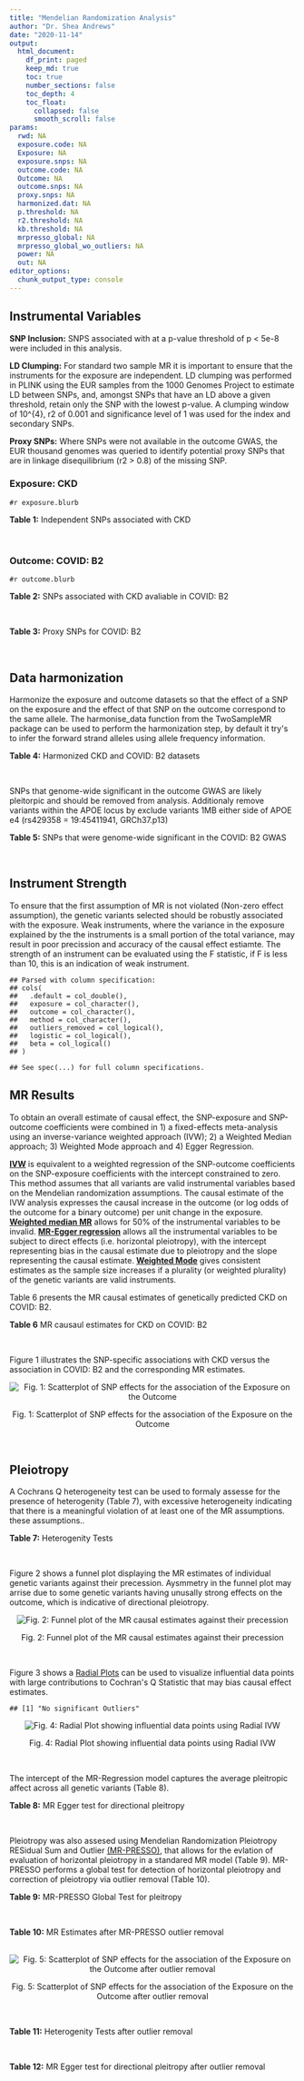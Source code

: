 ```yaml
---
title: "Mendelian Randomization Analysis"
author: "Dr. Shea Andrews"
date: "2020-11-14"
output:
  html_document:
    df_print: paged
    keep_md: true
    toc: true
    number_sections: false
    toc_depth: 4
    toc_float:
      collapsed: false
      smooth_scroll: false
params:
  rwd: NA
  exposure.code: NA
  Exposure: NA
  exposure.snps: NA
  outcome.code: NA
  Outcome: NA
  outcome.snps: NA
  proxy.snps: NA
  harmonized.dat: NA
  p.threshold: NA
  r2.threshold: NA
  kb.threshold: NA
  mrpresso_global: NA
  mrpresso_global_wo_outliers: NA
  power: NA
  out: NA
editor_options:
  chunk_output_type: console
---
```







## Instrumental Variables
**SNP Inclusion:** SNPS associated with at a p-value threshold of p < 5e-8 were included in this analysis.
<br>

**LD Clumping:** For standard two sample MR it is important to ensure that the instruments for the exposure are independent. LD clumping was performed in PLINK using the EUR samples from the 1000 Genomes Project to estimate LD between SNPs, and, amongst SNPs that have an LD above a given threshold, retain only the SNP with the lowest p-value. A clumping window of 10^{4}, r2 of 0.001 and significance level of 1 was used for the index and secondary SNPs.
<br>

**Proxy SNPs:** Where SNPs were not available in the outcome GWAS, the EUR thousand genomes was queried to identify potential proxy SNPs that are in linkage disequilibrium (r2 > 0.8) of the missing SNP.
<br>

### Exposure: CKD
`#r exposure.blurb`
<br>

**Table 1:** Independent SNPs associated with CKD
<div data-pagedtable="false">
  <script data-pagedtable-source type="application/json">
{"columns":[{"label":["SNP"],"name":[1],"type":["chr"],"align":["left"]},{"label":["CHROM"],"name":[2],"type":["dbl"],"align":["right"]},{"label":["POS"],"name":[3],"type":["dbl"],"align":["right"]},{"label":["REF"],"name":[4],"type":["chr"],"align":["left"]},{"label":["ALT"],"name":[5],"type":["chr"],"align":["left"]},{"label":["AF"],"name":[6],"type":["dbl"],"align":["right"]},{"label":["BETA"],"name":[7],"type":["dbl"],"align":["right"]},{"label":["SE"],"name":[8],"type":["dbl"],"align":["right"]},{"label":["Z"],"name":[9],"type":["dbl"],"align":["right"]},{"label":["P"],"name":[10],"type":["dbl"],"align":["right"]},{"label":["N"],"name":[11],"type":["dbl"],"align":["right"]},{"label":["TRAIT"],"name":[12],"type":["chr"],"align":["left"]}],"data":[{"1":"rs2484639","2":"1","3":"243462367","4":"G","5":"A","6":"0.51","7":"-0.0774","8":"0.0092","9":"-8.413043","10":"2.950e-17","11":"438949","12":"CKD"},{"1":"rs13391258","2":"2","3":"73848933","4":"C","5":"T","6":"0.24","7":"-0.0600","8":"0.0108","9":"-5.555556","10":"2.738e-08","11":"444737","12":"CKD"},{"1":"rs2580350","2":"2","3":"121996007","4":"G","5":"A","6":"0.55","7":"0.0550","8":"0.0098","9":"5.612245","10":"1.691e-08","11":"402682","12":"CKD"},{"1":"rs187355703","2":"2","3":"176993583","4":"C","5":"G","6":"0.02","7":"0.1987","8":"0.0312","9":"6.368590","10":"1.801e-10","11":"401575","12":"CKD"},{"1":"rs62300825","2":"4","3":"77205319","4":"G","5":"A","6":"0.20","7":"-0.0949","8":"0.0116","9":"-8.181034","10":"2.629e-16","11":"444622","12":"CKD"},{"1":"rs1458038","2":"4","3":"81164723","4":"C","5":"T","6":"0.31","7":"-0.0590","8":"0.0100","9":"-5.900000","10":"4.206e-09","11":"440290","12":"CKD"},{"1":"rs700221","2":"5","3":"39357175","4":"A","5":"G","6":"0.41","7":"0.0719","8":"0.0098","9":"7.336730","10":"2.192e-13","11":"402682","12":"CKD"},{"1":"rs35716097","2":"5","3":"176806636","4":"C","5":"T","6":"0.32","7":"0.0785","8":"0.0105","9":"7.476190","10":"8.202e-14","11":"402682","12":"CKD"},{"1":"rs881858","2":"6","3":"43806609","4":"G","5":"A","6":"0.70","7":"0.0616","8":"0.0101","9":"6.099010","10":"1.189e-09","11":"439981","12":"CKD"},{"1":"rs9474801","2":"6","3":"54186999","4":"A","5":"G","6":"0.66","7":"-0.0522","8":"0.0096","9":"-5.437500","10":"4.606e-08","11":"444725","12":"CKD"},{"1":"rs12205178","2":"6","3":"160648923","4":"G","5":"A","6":"0.12","7":"0.0931","8":"0.0140","9":"6.650000","10":"3.087e-11","11":"444904","12":"CKD"},{"1":"rs11761603","2":"7","3":"1286912","4":"T","5":"C","6":"0.70","7":"0.0674","8":"0.0119","9":"5.663870","10":"1.352e-08","11":"341496","12":"CKD"},{"1":"rs10224002","2":"7","3":"151415041","4":"A","5":"G","6":"0.28","7":"0.1083","8":"0.0102","9":"10.617600","10":"2.651e-26","11":"440290","12":"CKD"},{"1":"rs4871907","2":"8","3":"23786784","4":"C","5":"A","6":"0.55","7":"-0.0628","8":"0.0097","9":"-6.474227","10":"9.909e-11","11":"402682","12":"CKD"},{"1":"rs1889937","2":"9","3":"71403106","4":"G","5":"A","6":"0.63","7":"-0.0624","8":"0.0100","9":"-6.240000","10":"5.146e-10","11":"388729","12":"CKD"},{"1":"rs7908590","2":"10","3":"952523","4":"C","5":"G","6":"0.07","7":"0.1343","8":"0.0188","9":"7.143620","10":"8.993e-13","11":"402682","12":"CKD"},{"1":"rs3925584","2":"11","3":"30760335","4":"T","5":"C","6":"0.44","7":"-0.0800","8":"0.0092","9":"-8.695650","10":"4.675e-18","11":"440210","12":"CKD"},{"1":"rs77713116","2":"11","3":"65531109","4":"C","5":"G","6":"0.35","7":"0.0752","8":"0.0116","9":"6.482760","10":"1.031e-10","11":"306905","12":"CKD"},{"1":"rs7178881","2":"15","3":"39224897","4":"C","5":"A","6":"0.41","7":"-0.0544","8":"0.0092","9":"-5.913043","10":"4.140e-09","11":"444846","12":"CKD"},{"1":"rs1049518","2":"15","3":"45653367","4":"G","5":"A","6":"0.38","7":"0.0788","8":"0.0094","9":"8.382979","10":"5.422e-17","11":"440290","12":"CKD"},{"1":"rs17730281","2":"15","3":"53907948","4":"G","5":"A","6":"0.23","7":"-0.0869","8":"0.0110","9":"-7.900000","10":"2.677e-15","11":"440290","12":"CKD"},{"1":"rs77924615","2":"16","3":"20392332","4":"G","5":"A","6":"0.20","7":"-0.2237","8":"0.0128","9":"-17.476562","10":"6.383e-69","11":"402682","12":"CKD"},{"1":"rs8096658","2":"18","3":"77156537","4":"C","5":"G","6":"0.49","7":"0.0640","8":"0.0110","9":"5.818180","10":"5.168e-09","11":"353141","12":"CKD"}],"options":{"columns":{"min":{},"max":[10]},"rows":{"min":[10],"max":[10]},"pages":{}}}
  </script>
</div>
<br>

### Outcome: COVID: B2
`#r outcome.blurb`
<br>

**Table 2:** SNPs associated with CKD avaliable in COVID: B2
<div data-pagedtable="false">
  <script data-pagedtable-source type="application/json">
{"columns":[{"label":["SNP"],"name":[1],"type":["chr"],"align":["left"]},{"label":["CHROM"],"name":[2],"type":["dbl"],"align":["right"]},{"label":["POS"],"name":[3],"type":["dbl"],"align":["right"]},{"label":["REF"],"name":[4],"type":["chr"],"align":["left"]},{"label":["ALT"],"name":[5],"type":["chr"],"align":["left"]},{"label":["AF"],"name":[6],"type":["dbl"],"align":["right"]},{"label":["BETA"],"name":[7],"type":["dbl"],"align":["right"]},{"label":["SE"],"name":[8],"type":["dbl"],"align":["right"]},{"label":["Z"],"name":[9],"type":["dbl"],"align":["right"]},{"label":["P"],"name":[10],"type":["dbl"],"align":["right"]},{"label":["N"],"name":[11],"type":["dbl"],"align":["right"]},{"label":["TRAIT"],"name":[12],"type":["chr"],"align":["left"]}],"data":[{"1":"rs2484639","2":"1","3":"243462367","4":"G","5":"A","6":"0.52480","7":"-7.9428e-03","8":"0.027694","9":"-0.286805806","10":"0.77430","11":"898438","12":"COVID:_hospitalized_vs._population__eur"},{"1":"rs13391258","2":"2","3":"73848933","4":"C","5":"T","6":"0.23450","7":"-2.8084e-02","8":"0.027442","9":"-1.023394796","10":"0.30610","11":"908494","12":"COVID:_hospitalized_vs._population__eur"},{"1":"rs2580350","2":"2","3":"121996007","4":"G","5":"A","6":"0.55400","7":"-7.1951e-03","8":"0.027689","9":"-0.259854094","10":"0.79500","11":"898438","12":"COVID:_hospitalized_vs._population__eur"},{"1":"rs187355703","2":"2","3":"176993583","4":"C","5":"G","6":"0.02623","7":"2.2026e-02","8":"0.078675","9":"0.279961868","10":"0.77950","11":"907881","12":"COVID:_hospitalized_vs._population__eur"},{"1":"rs62300825","2":"4","3":"77205319","4":"G","5":"A","6":"0.20840","7":"-2.3310e-02","8":"0.043450","9":"-0.536478711","10":"0.59160","11":"885596","12":"COVID:_hospitalized_vs._population__eur"},{"1":"rs1458038","2":"4","3":"81164723","4":"C","5":"T","6":"0.31570","7":"7.3055e-05","8":"0.025419","9":"0.002874031","10":"0.99770","11":"908494","12":"COVID:_hospitalized_vs._population__eur"},{"1":"rs700221","2":"5","3":"39357175","4":"A","5":"G","6":"0.39850","7":"-4.9261e-03","8":"0.023621","9":"-0.208547479","10":"0.83480","11":"907881","12":"COVID:_hospitalized_vs._population__eur"},{"1":"rs35716097","2":"5","3":"176806636","4":"C","5":"T","6":"0.32990","7":"1.1484e-02","8":"0.024764","9":"0.463737684","10":"0.64280","11":"908494","12":"COVID:_hospitalized_vs._population__eur"},{"1":"rs881858","2":"6","3":"43806609","4":"G","5":"A","6":"0.69090","7":"-2.8687e-02","8":"0.030162","9":"-0.951097407","10":"0.34160","11":"898438","12":"COVID:_hospitalized_vs._population__eur"},{"1":"rs9474801","2":"6","3":"54186999","4":"A","5":"G","6":"0.67020","7":"2.7068e-03","8":"0.024600","9":"0.110032520","10":"0.91240","11":"908494","12":"COVID:_hospitalized_vs._population__eur"},{"1":"rs12205178","2":"6","3":"160648923","4":"G","5":"A","6":"0.12240","7":"-4.1692e-02","8":"0.036025","9":"-1.157307425","10":"0.24710","11":"908494","12":"COVID:_hospitalized_vs._population__eur"},{"1":"rs11761603","2":"7","3":"1286912","4":"T","5":"C","6":"0.68790","7":"6.8044e-02","8":"0.030428","9":"2.236229788","10":"0.02534","11":"898438","12":"COVID:_hospitalized_vs._population__eur"},{"1":"rs10224002","2":"7","3":"151415041","4":"A","5":"G","6":"0.27030","7":"-2.1026e-02","8":"0.025188","9":"-0.834762585","10":"0.40390","11":"908494","12":"COVID:_hospitalized_vs._population__eur"},{"1":"rs4871907","2":"8","3":"23786784","4":"C","5":"A","6":"0.53400","7":"-5.9028e-02","8":"0.030023","9":"-1.966092662","10":"0.04929","11":"895822","12":"COVID:_hospitalized_vs._population__eur"},{"1":"rs1889937","2":"9","3":"71403106","4":"G","5":"A","6":"0.64520","7":"4.0054e-02","8":"0.031430","9":"1.274387528","10":"0.20250","11":"895822","12":"COVID:_hospitalized_vs._population__eur"},{"1":"rs7908590","2":"10","3":"952523","4":"C","5":"G","6":"0.06674","7":"-1.2522e-02","8":"0.044944","9":"-0.278613386","10":"0.78050","11":"634083","12":"COVID:_hospitalized_vs._population__eur"},{"1":"rs3925584","2":"11","3":"30760335","4":"T","5":"C","6":"0.44630","7":"-2.4851e-02","8":"0.023207","9":"-1.070840695","10":"0.28420","11":"908494","12":"COVID:_hospitalized_vs._population__eur"},{"1":"rs77713116","2":"11","3":"65531109","4":"C","5":"G","6":"0.38240","7":"-1.7316e-02","8":"0.030377","9":"-0.570036541","10":"0.56860","11":"621409","12":"COVID:_hospitalized_vs._population__eur"},{"1":"rs7178881","2":"15","3":"39224897","4":"C","5":"A","6":"0.40030","7":"-4.7616e-02","8":"0.023623","9":"-2.015662702","10":"0.04383","11":"908494","12":"COVID:_hospitalized_vs._population__eur"},{"1":"rs1049518","2":"15","3":"45653367","4":"G","5":"A","6":"0.38030","7":"5.5692e-02","8":"0.028368","9":"1.963197970","10":"0.04962","11":"897825","12":"COVID:_hospitalized_vs._population__eur"},{"1":"rs17730281","2":"15","3":"53907948","4":"G","5":"A","6":"0.23870","7":"3.6830e-02","8":"0.028075","9":"1.311843277","10":"0.18960","11":"908494","12":"COVID:_hospitalized_vs._population__eur"},{"1":"rs77924615","2":"16","3":"20392332","4":"G","5":"A","6":"0.20590","7":"-6.1618e-03","8":"0.036003","9":"-0.171146849","10":"0.86410","11":"898438","12":"COVID:_hospitalized_vs._population__eur"},{"1":"rs8096658","2":"18","3":"77156537","4":"C","5":"G","6":"0.47610","7":"9.0762e-03","8":"0.029505","9":"0.307615658","10":"0.75840","11":"897825","12":"COVID:_hospitalized_vs._population__eur"}],"options":{"columns":{"min":{},"max":[10]},"rows":{"min":[10],"max":[10]},"pages":{}}}
  </script>
</div>
<br>

**Table 3:** Proxy SNPs for COVID: B2
<div data-pagedtable="false">
  <script data-pagedtable-source type="application/json">
{"columns":[{"label":["proxy.outcome"],"name":[1],"type":["lgl"],"align":["right"]},{"label":["target_snp"],"name":[2],"type":["lgl"],"align":["right"]},{"label":["proxy_snp"],"name":[3],"type":["lgl"],"align":["right"]},{"label":["ld.r2"],"name":[4],"type":["lgl"],"align":["right"]},{"label":["Dprime"],"name":[5],"type":["lgl"],"align":["right"]},{"label":["ref.proxy"],"name":[6],"type":["lgl"],"align":["right"]},{"label":["alt.proxy"],"name":[7],"type":["lgl"],"align":["right"]},{"label":["CHROM"],"name":[8],"type":["lgl"],"align":["right"]},{"label":["POS"],"name":[9],"type":["lgl"],"align":["right"]},{"label":["ALT.proxy"],"name":[10],"type":["lgl"],"align":["right"]},{"label":["REF.proxy"],"name":[11],"type":["lgl"],"align":["right"]},{"label":["AF"],"name":[12],"type":["lgl"],"align":["right"]},{"label":["BETA"],"name":[13],"type":["lgl"],"align":["right"]},{"label":["SE"],"name":[14],"type":["lgl"],"align":["right"]},{"label":["P"],"name":[15],"type":["lgl"],"align":["right"]},{"label":["N"],"name":[16],"type":["lgl"],"align":["right"]},{"label":["ref"],"name":[17],"type":["lgl"],"align":["right"]},{"label":["alt"],"name":[18],"type":["lgl"],"align":["right"]},{"label":["ALT"],"name":[19],"type":["lgl"],"align":["right"]},{"label":["REF"],"name":[20],"type":["lgl"],"align":["right"]},{"label":["PHASE"],"name":[21],"type":["lgl"],"align":["right"]}],"data":[{"1":"NA","2":"NA","3":"NA","4":"NA","5":"NA","6":"NA","7":"NA","8":"NA","9":"NA","10":"NA","11":"NA","12":"NA","13":"NA","14":"NA","15":"NA","16":"NA","17":"NA","18":"NA","19":"NA","20":"NA","21":"NA"}],"options":{"columns":{"min":{},"max":[10]},"rows":{"min":[10],"max":[10]},"pages":{}}}
  </script>
</div>
<br>

## Data harmonization
Harmonize the exposure and outcome datasets so that the effect of a SNP on the exposure and the effect of that SNP on the outcome correspond to the same allele. The harmonise_data function from the TwoSampleMR package can be used to perform the harmonization step, by default it try's to infer the forward strand alleles using allele frequency information.
<br>

**Table 4:** Harmonized CKD and COVID: B2 datasets
<div data-pagedtable="false">
  <script data-pagedtable-source type="application/json">
{"columns":[{"label":["SNP"],"name":[1],"type":["chr"],"align":["left"]},{"label":["effect_allele.exposure"],"name":[2],"type":["chr"],"align":["left"]},{"label":["other_allele.exposure"],"name":[3],"type":["chr"],"align":["left"]},{"label":["effect_allele.outcome"],"name":[4],"type":["chr"],"align":["left"]},{"label":["other_allele.outcome"],"name":[5],"type":["chr"],"align":["left"]},{"label":["beta.exposure"],"name":[6],"type":["dbl"],"align":["right"]},{"label":["beta.outcome"],"name":[7],"type":["dbl"],"align":["right"]},{"label":["eaf.exposure"],"name":[8],"type":["dbl"],"align":["right"]},{"label":["eaf.outcome"],"name":[9],"type":["dbl"],"align":["right"]},{"label":["remove"],"name":[10],"type":["lgl"],"align":["right"]},{"label":["palindromic"],"name":[11],"type":["lgl"],"align":["right"]},{"label":["ambiguous"],"name":[12],"type":["lgl"],"align":["right"]},{"label":["id.outcome"],"name":[13],"type":["chr"],"align":["left"]},{"label":["chr.outcome"],"name":[14],"type":["dbl"],"align":["right"]},{"label":["pos.outcome"],"name":[15],"type":["dbl"],"align":["right"]},{"label":["se.outcome"],"name":[16],"type":["dbl"],"align":["right"]},{"label":["z.outcome"],"name":[17],"type":["dbl"],"align":["right"]},{"label":["pval.outcome"],"name":[18],"type":["dbl"],"align":["right"]},{"label":["samplesize.outcome"],"name":[19],"type":["dbl"],"align":["right"]},{"label":["outcome"],"name":[20],"type":["chr"],"align":["left"]},{"label":["mr_keep.outcome"],"name":[21],"type":["lgl"],"align":["right"]},{"label":["pval_origin.outcome"],"name":[22],"type":["chr"],"align":["left"]},{"label":["chr.exposure"],"name":[23],"type":["dbl"],"align":["right"]},{"label":["pos.exposure"],"name":[24],"type":["dbl"],"align":["right"]},{"label":["se.exposure"],"name":[25],"type":["dbl"],"align":["right"]},{"label":["z.exposure"],"name":[26],"type":["dbl"],"align":["right"]},{"label":["pval.exposure"],"name":[27],"type":["dbl"],"align":["right"]},{"label":["samplesize.exposure"],"name":[28],"type":["dbl"],"align":["right"]},{"label":["exposure"],"name":[29],"type":["chr"],"align":["left"]},{"label":["mr_keep.exposure"],"name":[30],"type":["lgl"],"align":["right"]},{"label":["pval_origin.exposure"],"name":[31],"type":["chr"],"align":["left"]},{"label":["id.exposure"],"name":[32],"type":["chr"],"align":["left"]},{"label":["action"],"name":[33],"type":["dbl"],"align":["right"]},{"label":["mr_keep"],"name":[34],"type":["lgl"],"align":["right"]},{"label":["pt"],"name":[35],"type":["dbl"],"align":["right"]},{"label":["pleitropy_keep"],"name":[36],"type":["lgl"],"align":["right"]},{"label":["mrpresso_RSSobs"],"name":[37],"type":["lgl"],"align":["right"]},{"label":["mrpresso_pval"],"name":[38],"type":["lgl"],"align":["right"]},{"label":["mrpresso_keep"],"name":[39],"type":["lgl"],"align":["right"]}],"data":[{"1":"rs10224002","2":"G","3":"A","4":"G","5":"A","6":"0.1083","7":"-2.1026e-02","8":"0.28","9":"0.27030","10":"FALSE","11":"FALSE","12":"FALSE","13":"HkhoB2","14":"7","15":"151415041","16":"0.025188","17":"-0.834762585","18":"0.40390","19":"908494","20":"covidhgi2020anaB2v4eur","21":"TRUE","22":"reported","23":"7","24":"151415041","25":"0.0102","26":"10.617600","27":"2.651e-26","28":"440290","29":"Wuttke2019ckd","30":"TRUE","31":"reported","32":"Nahj66","33":"2","34":"TRUE","35":"5e-08","36":"TRUE","37":"NA","38":"NA","39":"TRUE"},{"1":"rs1049518","2":"A","3":"G","4":"A","5":"G","6":"0.0788","7":"5.5692e-02","8":"0.38","9":"0.38030","10":"FALSE","11":"FALSE","12":"FALSE","13":"HkhoB2","14":"15","15":"45653367","16":"0.028368","17":"1.963197970","18":"0.04962","19":"897825","20":"covidhgi2020anaB2v4eur","21":"TRUE","22":"reported","23":"15","24":"45653367","25":"0.0094","26":"8.382979","27":"5.422e-17","28":"440290","29":"Wuttke2019ckd","30":"TRUE","31":"reported","32":"Nahj66","33":"2","34":"TRUE","35":"5e-08","36":"TRUE","37":"NA","38":"NA","39":"TRUE"},{"1":"rs11761603","2":"C","3":"T","4":"C","5":"T","6":"0.0674","7":"6.8044e-02","8":"0.70","9":"0.68790","10":"FALSE","11":"FALSE","12":"FALSE","13":"HkhoB2","14":"7","15":"1286912","16":"0.030428","17":"2.236229788","18":"0.02534","19":"898438","20":"covidhgi2020anaB2v4eur","21":"TRUE","22":"reported","23":"7","24":"1286912","25":"0.0119","26":"5.663870","27":"1.352e-08","28":"341496","29":"Wuttke2019ckd","30":"TRUE","31":"reported","32":"Nahj66","33":"2","34":"TRUE","35":"5e-08","36":"TRUE","37":"NA","38":"NA","39":"TRUE"},{"1":"rs12205178","2":"A","3":"G","4":"A","5":"G","6":"0.0931","7":"-4.1692e-02","8":"0.12","9":"0.12240","10":"FALSE","11":"FALSE","12":"FALSE","13":"HkhoB2","14":"6","15":"160648923","16":"0.036025","17":"-1.157307425","18":"0.24710","19":"908494","20":"covidhgi2020anaB2v4eur","21":"TRUE","22":"reported","23":"6","24":"160648923","25":"0.0140","26":"6.650000","27":"3.087e-11","28":"444904","29":"Wuttke2019ckd","30":"TRUE","31":"reported","32":"Nahj66","33":"2","34":"TRUE","35":"5e-08","36":"TRUE","37":"NA","38":"NA","39":"TRUE"},{"1":"rs13391258","2":"T","3":"C","4":"T","5":"C","6":"-0.0600","7":"-2.8084e-02","8":"0.24","9":"0.23450","10":"FALSE","11":"FALSE","12":"FALSE","13":"HkhoB2","14":"2","15":"73848933","16":"0.027442","17":"-1.023394796","18":"0.30610","19":"908494","20":"covidhgi2020anaB2v4eur","21":"TRUE","22":"reported","23":"2","24":"73848933","25":"0.0108","26":"-5.555556","27":"2.738e-08","28":"444737","29":"Wuttke2019ckd","30":"TRUE","31":"reported","32":"Nahj66","33":"2","34":"TRUE","35":"5e-08","36":"TRUE","37":"NA","38":"NA","39":"TRUE"},{"1":"rs1458038","2":"T","3":"C","4":"T","5":"C","6":"-0.0590","7":"7.3055e-05","8":"0.31","9":"0.31570","10":"FALSE","11":"FALSE","12":"FALSE","13":"HkhoB2","14":"4","15":"81164723","16":"0.025419","17":"0.002874031","18":"0.99770","19":"908494","20":"covidhgi2020anaB2v4eur","21":"TRUE","22":"reported","23":"4","24":"81164723","25":"0.0100","26":"-5.900000","27":"4.206e-09","28":"440290","29":"Wuttke2019ckd","30":"TRUE","31":"reported","32":"Nahj66","33":"2","34":"TRUE","35":"5e-08","36":"TRUE","37":"NA","38":"NA","39":"TRUE"},{"1":"rs17730281","2":"A","3":"G","4":"A","5":"G","6":"-0.0869","7":"3.6830e-02","8":"0.23","9":"0.23870","10":"FALSE","11":"FALSE","12":"FALSE","13":"HkhoB2","14":"15","15":"53907948","16":"0.028075","17":"1.311843277","18":"0.18960","19":"908494","20":"covidhgi2020anaB2v4eur","21":"TRUE","22":"reported","23":"15","24":"53907948","25":"0.0110","26":"-7.900000","27":"2.677e-15","28":"440290","29":"Wuttke2019ckd","30":"TRUE","31":"reported","32":"Nahj66","33":"2","34":"TRUE","35":"5e-08","36":"TRUE","37":"NA","38":"NA","39":"TRUE"},{"1":"rs187355703","2":"G","3":"C","4":"G","5":"C","6":"0.1987","7":"2.2026e-02","8":"0.02","9":"0.02623","10":"FALSE","11":"TRUE","12":"FALSE","13":"HkhoB2","14":"2","15":"176993583","16":"0.078675","17":"0.279961868","18":"0.77950","19":"907881","20":"covidhgi2020anaB2v4eur","21":"TRUE","22":"reported","23":"2","24":"176993583","25":"0.0312","26":"6.368590","27":"1.801e-10","28":"401575","29":"Wuttke2019ckd","30":"TRUE","31":"reported","32":"Nahj66","33":"2","34":"TRUE","35":"5e-08","36":"TRUE","37":"NA","38":"NA","39":"TRUE"},{"1":"rs1889937","2":"A","3":"G","4":"A","5":"G","6":"-0.0624","7":"4.0054e-02","8":"0.63","9":"0.64520","10":"FALSE","11":"FALSE","12":"FALSE","13":"HkhoB2","14":"9","15":"71403106","16":"0.031430","17":"1.274387528","18":"0.20250","19":"895822","20":"covidhgi2020anaB2v4eur","21":"TRUE","22":"reported","23":"9","24":"71403106","25":"0.0100","26":"-6.240000","27":"5.146e-10","28":"388729","29":"Wuttke2019ckd","30":"TRUE","31":"reported","32":"Nahj66","33":"2","34":"TRUE","35":"5e-08","36":"TRUE","37":"NA","38":"NA","39":"TRUE"},{"1":"rs2484639","2":"A","3":"G","4":"A","5":"G","6":"-0.0774","7":"-7.9428e-03","8":"0.51","9":"0.52480","10":"FALSE","11":"FALSE","12":"FALSE","13":"HkhoB2","14":"1","15":"243462367","16":"0.027694","17":"-0.286805806","18":"0.77430","19":"898438","20":"covidhgi2020anaB2v4eur","21":"TRUE","22":"reported","23":"1","24":"243462367","25":"0.0092","26":"-8.413043","27":"2.950e-17","28":"438949","29":"Wuttke2019ckd","30":"TRUE","31":"reported","32":"Nahj66","33":"2","34":"TRUE","35":"5e-08","36":"TRUE","37":"NA","38":"NA","39":"TRUE"},{"1":"rs2580350","2":"A","3":"G","4":"A","5":"G","6":"0.0550","7":"-7.1951e-03","8":"0.55","9":"0.55400","10":"FALSE","11":"FALSE","12":"FALSE","13":"HkhoB2","14":"2","15":"121996007","16":"0.027689","17":"-0.259854094","18":"0.79500","19":"898438","20":"covidhgi2020anaB2v4eur","21":"TRUE","22":"reported","23":"2","24":"121996007","25":"0.0098","26":"5.612245","27":"1.691e-08","28":"402682","29":"Wuttke2019ckd","30":"TRUE","31":"reported","32":"Nahj66","33":"2","34":"TRUE","35":"5e-08","36":"TRUE","37":"NA","38":"NA","39":"TRUE"},{"1":"rs35716097","2":"T","3":"C","4":"T","5":"C","6":"0.0785","7":"1.1484e-02","8":"0.32","9":"0.32990","10":"FALSE","11":"FALSE","12":"FALSE","13":"HkhoB2","14":"5","15":"176806636","16":"0.024764","17":"0.463737684","18":"0.64280","19":"908494","20":"covidhgi2020anaB2v4eur","21":"TRUE","22":"reported","23":"5","24":"176806636","25":"0.0105","26":"7.476190","27":"8.202e-14","28":"402682","29":"Wuttke2019ckd","30":"TRUE","31":"reported","32":"Nahj66","33":"2","34":"TRUE","35":"5e-08","36":"TRUE","37":"NA","38":"NA","39":"TRUE"},{"1":"rs3925584","2":"C","3":"T","4":"C","5":"T","6":"-0.0800","7":"-2.4851e-02","8":"0.44","9":"0.44630","10":"FALSE","11":"FALSE","12":"FALSE","13":"HkhoB2","14":"11","15":"30760335","16":"0.023207","17":"-1.070840695","18":"0.28420","19":"908494","20":"covidhgi2020anaB2v4eur","21":"TRUE","22":"reported","23":"11","24":"30760335","25":"0.0092","26":"-8.695650","27":"4.675e-18","28":"440210","29":"Wuttke2019ckd","30":"TRUE","31":"reported","32":"Nahj66","33":"2","34":"TRUE","35":"5e-08","36":"TRUE","37":"NA","38":"NA","39":"TRUE"},{"1":"rs4871907","2":"A","3":"C","4":"A","5":"C","6":"-0.0628","7":"-5.9028e-02","8":"0.55","9":"0.53400","10":"FALSE","11":"FALSE","12":"FALSE","13":"HkhoB2","14":"8","15":"23786784","16":"0.030023","17":"-1.966092662","18":"0.04929","19":"895822","20":"covidhgi2020anaB2v4eur","21":"TRUE","22":"reported","23":"8","24":"23786784","25":"0.0097","26":"-6.474227","27":"9.909e-11","28":"402682","29":"Wuttke2019ckd","30":"TRUE","31":"reported","32":"Nahj66","33":"2","34":"TRUE","35":"5e-08","36":"TRUE","37":"NA","38":"NA","39":"TRUE"},{"1":"rs62300825","2":"A","3":"G","4":"A","5":"G","6":"-0.0949","7":"-2.3310e-02","8":"0.20","9":"0.20840","10":"FALSE","11":"FALSE","12":"FALSE","13":"HkhoB2","14":"4","15":"77205319","16":"0.043450","17":"-0.536478711","18":"0.59160","19":"885596","20":"covidhgi2020anaB2v4eur","21":"TRUE","22":"reported","23":"4","24":"77205319","25":"0.0116","26":"-8.181034","27":"2.629e-16","28":"444622","29":"Wuttke2019ckd","30":"TRUE","31":"reported","32":"Nahj66","33":"2","34":"TRUE","35":"5e-08","36":"TRUE","37":"NA","38":"NA","39":"TRUE"},{"1":"rs700221","2":"G","3":"A","4":"G","5":"A","6":"0.0719","7":"-4.9261e-03","8":"0.41","9":"0.39850","10":"FALSE","11":"FALSE","12":"FALSE","13":"HkhoB2","14":"5","15":"39357175","16":"0.023621","17":"-0.208547479","18":"0.83480","19":"907881","20":"covidhgi2020anaB2v4eur","21":"TRUE","22":"reported","23":"5","24":"39357175","25":"0.0098","26":"7.336730","27":"2.192e-13","28":"402682","29":"Wuttke2019ckd","30":"TRUE","31":"reported","32":"Nahj66","33":"2","34":"TRUE","35":"5e-08","36":"TRUE","37":"NA","38":"NA","39":"TRUE"},{"1":"rs7178881","2":"A","3":"C","4":"A","5":"C","6":"-0.0544","7":"-4.7616e-02","8":"0.41","9":"0.40030","10":"FALSE","11":"FALSE","12":"FALSE","13":"HkhoB2","14":"15","15":"39224897","16":"0.023623","17":"-2.015662702","18":"0.04383","19":"908494","20":"covidhgi2020anaB2v4eur","21":"TRUE","22":"reported","23":"15","24":"39224897","25":"0.0092","26":"-5.913043","27":"4.140e-09","28":"444846","29":"Wuttke2019ckd","30":"TRUE","31":"reported","32":"Nahj66","33":"2","34":"TRUE","35":"5e-08","36":"TRUE","37":"NA","38":"NA","39":"TRUE"},{"1":"rs77713116","2":"G","3":"C","4":"G","5":"C","6":"0.0752","7":"-1.7316e-02","8":"0.35","9":"0.38240","10":"FALSE","11":"TRUE","12":"FALSE","13":"HkhoB2","14":"11","15":"65531109","16":"0.030377","17":"-0.570036541","18":"0.56860","19":"621409","20":"covidhgi2020anaB2v4eur","21":"TRUE","22":"reported","23":"11","24":"65531109","25":"0.0116","26":"6.482760","27":"1.031e-10","28":"306905","29":"Wuttke2019ckd","30":"TRUE","31":"reported","32":"Nahj66","33":"2","34":"TRUE","35":"5e-08","36":"TRUE","37":"NA","38":"NA","39":"TRUE"},{"1":"rs77924615","2":"A","3":"G","4":"A","5":"G","6":"-0.2237","7":"-6.1618e-03","8":"0.20","9":"0.20590","10":"FALSE","11":"FALSE","12":"FALSE","13":"HkhoB2","14":"16","15":"20392332","16":"0.036003","17":"-0.171146849","18":"0.86410","19":"898438","20":"covidhgi2020anaB2v4eur","21":"TRUE","22":"reported","23":"16","24":"20392332","25":"0.0128","26":"-17.476562","27":"6.383e-69","28":"402682","29":"Wuttke2019ckd","30":"TRUE","31":"reported","32":"Nahj66","33":"2","34":"TRUE","35":"5e-08","36":"TRUE","37":"NA","38":"NA","39":"TRUE"},{"1":"rs7908590","2":"G","3":"C","4":"G","5":"C","6":"0.1343","7":"-1.2522e-02","8":"0.07","9":"0.06674","10":"FALSE","11":"TRUE","12":"FALSE","13":"HkhoB2","14":"10","15":"952523","16":"0.044944","17":"-0.278613386","18":"0.78050","19":"634083","20":"covidhgi2020anaB2v4eur","21":"TRUE","22":"reported","23":"10","24":"952523","25":"0.0188","26":"7.143620","27":"8.993e-13","28":"402682","29":"Wuttke2019ckd","30":"TRUE","31":"reported","32":"Nahj66","33":"2","34":"TRUE","35":"5e-08","36":"TRUE","37":"NA","38":"NA","39":"TRUE"},{"1":"rs8096658","2":"G","3":"C","4":"G","5":"C","6":"0.0640","7":"9.0762e-03","8":"0.49","9":"0.47610","10":"FALSE","11":"TRUE","12":"TRUE","13":"HkhoB2","14":"18","15":"77156537","16":"0.029505","17":"0.307615658","18":"0.75840","19":"897825","20":"covidhgi2020anaB2v4eur","21":"TRUE","22":"reported","23":"18","24":"77156537","25":"0.0110","26":"5.818180","27":"5.168e-09","28":"353141","29":"Wuttke2019ckd","30":"TRUE","31":"reported","32":"Nahj66","33":"2","34":"FALSE","35":"5e-08","36":"TRUE","37":"NA","38":"NA","39":"NA"},{"1":"rs881858","2":"A","3":"G","4":"A","5":"G","6":"0.0616","7":"-2.8687e-02","8":"0.70","9":"0.69090","10":"FALSE","11":"FALSE","12":"FALSE","13":"HkhoB2","14":"6","15":"43806609","16":"0.030162","17":"-0.951097407","18":"0.34160","19":"898438","20":"covidhgi2020anaB2v4eur","21":"TRUE","22":"reported","23":"6","24":"43806609","25":"0.0101","26":"6.099010","27":"1.189e-09","28":"439981","29":"Wuttke2019ckd","30":"TRUE","31":"reported","32":"Nahj66","33":"2","34":"TRUE","35":"5e-08","36":"TRUE","37":"NA","38":"NA","39":"TRUE"},{"1":"rs9474801","2":"G","3":"A","4":"G","5":"A","6":"-0.0522","7":"2.7068e-03","8":"0.66","9":"0.67020","10":"FALSE","11":"FALSE","12":"FALSE","13":"HkhoB2","14":"6","15":"54186999","16":"0.024600","17":"0.110032520","18":"0.91240","19":"908494","20":"covidhgi2020anaB2v4eur","21":"TRUE","22":"reported","23":"6","24":"54186999","25":"0.0096","26":"-5.437500","27":"4.606e-08","28":"444725","29":"Wuttke2019ckd","30":"TRUE","31":"reported","32":"Nahj66","33":"2","34":"TRUE","35":"5e-08","36":"TRUE","37":"NA","38":"NA","39":"TRUE"}],"options":{"columns":{"min":{},"max":[10]},"rows":{"min":[10],"max":[10]},"pages":{}}}
  </script>
</div>
<br>

SNPs that genome-wide significant in the outcome GWAS are likely pleitorpic and should be removed from analysis. Additionaly remove variants within the APOE locus by exclude variants 1MB either side of APOE e4 (rs429358 = 19:45411941, GRCh37.p13)
<br>


**Table 5:** SNPs that were genome-wide significant in the COVID: B2 GWAS
<div data-pagedtable="false">
  <script data-pagedtable-source type="application/json">
{"columns":[{"label":["SNP"],"name":[1],"type":["chr"],"align":["left"]},{"label":["chr.outcome"],"name":[2],"type":["dbl"],"align":["right"]},{"label":["pos.outcome"],"name":[3],"type":["dbl"],"align":["right"]},{"label":["pval.exposure"],"name":[4],"type":["dbl"],"align":["right"]},{"label":["pval.outcome"],"name":[5],"type":["dbl"],"align":["right"]}],"data":[],"options":{"columns":{"min":{},"max":[10]},"rows":{"min":[10],"max":[10]},"pages":{}}}
  </script>
</div>
<br>


## Instrument Strength
To ensure that the first assumption of MR is not violated (Non-zero effect assumption), the genetic variants selected should be robustly associated with the exposure. Weak instruments, where the variance in the exposure explained by the the instruments is a small portion of the total variance, may result in poor precission and accuracy of the causal effect estiamte. The strength of an instrument can be evaluated using the F statistic, if F is less than 10, this is an indication of weak instrument.


```
## Parsed with column specification:
## cols(
##   .default = col_double(),
##   exposure = col_character(),
##   outcome = col_character(),
##   method = col_character(),
##   outliers_removed = col_logical(),
##   logistic = col_logical(),
##   beta = col_logical()
## )
```

```
## See spec(...) for full column specifications.
```

<div data-pagedtable="false">
  <script data-pagedtable-source type="application/json">
{"columns":[{"label":["outliers_removed"],"name":[1],"type":["lgl"],"align":["right"]},{"label":["pve.exposure"],"name":[2],"type":["dbl"],"align":["right"]},{"label":["F"],"name":[3],"type":["dbl"],"align":["right"]},{"label":["Alpha"],"name":[4],"type":["dbl"],"align":["right"]},{"label":["NCP"],"name":[5],"type":["dbl"],"align":["right"]},{"label":["Power"],"name":[6],"type":["dbl"],"align":["right"]}],"data":[{"1":"FALSE","2":"0.002072748","3":"62.26458","4":"0.05","5":"2.057939","6":"0.2999922"}],"options":{"columns":{"min":{},"max":[10]},"rows":{"min":[10],"max":[10]},"pages":{}}}
  </script>
</div>

##  MR Results
To obtain an overall estimate of causal effect, the SNP-exposure and SNP-outcome coefficients were combined in 1) a fixed-effects meta-analysis using an inverse-variance weighted approach (IVW); 2) a Weighted Median approach; 3) Weighted Mode approach and 4) Egger Regression.


[**IVW**](https://doi.org/10.1002/gepi.21758) is equivalent to a weighted regression of the SNP-outcome coefficients on the SNP-exposure coefficients with the intercept constrained to zero. This method assumes that all variants are valid instrumental variables based on the Mendelian randomization assumptions. The causal estimate of the IVW analysis expresses the causal increase in the outcome (or log odds of the outcome for a binary outcome) per unit change in the exposure. [**Weighted median MR**](https://doi.org/10.1002/gepi.21965) allows for 50% of the instrumental variables to be invalid. [**MR-Egger regression**](https://doi.org/10.1093/ije/dyw220) allows all the instrumental variables to be subject to direct effects (i.e. horizontal pleiotropy), with the intercept representing bias in the causal estimate due to pleiotropy and the slope representing the causal estimate. [**Weighted Mode**](https://doi.org/10.1093/ije/dyx102) gives consistent estimates as the sample size increases if a plurality (or weighted plurality) of the genetic variants are valid instruments.
<br>



Table 6 presents the MR causal estimates of genetically predicted CKD on COVID: B2.
<br>

**Table 6** MR causaul estimates for CKD on COVID: B2
<div data-pagedtable="false">
  <script data-pagedtable-source type="application/json">
{"columns":[{"label":["id.exposure"],"name":[1],"type":["chr"],"align":["left"]},{"label":["id.outcome"],"name":[2],"type":["chr"],"align":["left"]},{"label":["outcome"],"name":[3],"type":["fctr"],"align":["left"]},{"label":["exposure"],"name":[4],"type":["fctr"],"align":["left"]},{"label":["method"],"name":[5],"type":["fctr"],"align":["left"]},{"label":["nsnp"],"name":[6],"type":["int"],"align":["right"]},{"label":["b"],"name":[7],"type":["dbl"],"align":["right"]},{"label":["se"],"name":[8],"type":["dbl"],"align":["right"]},{"label":["pval"],"name":[9],"type":["dbl"],"align":["right"]}],"data":[{"1":"Nahj66","2":"HkhoB2","3":"covidhgi2020anaB2v4eur","4":"Wuttke2019ckd","5":"Inverse variance weighted (fixed effects)","6":"22","7":"0.061599404","8":"0.07301076","9":"0.3988354"},{"1":"Nahj66","2":"HkhoB2","3":"covidhgi2020anaB2v4eur","4":"Wuttke2019ckd","5":"Weighted median","6":"22","7":"0.018030222","8":"0.11192550","9":"0.8720215"},{"1":"Nahj66","2":"HkhoB2","3":"covidhgi2020anaB2v4eur","4":"Wuttke2019ckd","5":"Weighted mode","6":"22","7":"-0.002218107","8":"0.14053190","9":"0.9875560"},{"1":"Nahj66","2":"HkhoB2","3":"covidhgi2020anaB2v4eur","4":"Wuttke2019ckd","5":"MR Egger","6":"22","7":"-0.135080959","8":"0.21340504","9":"0.5339186"}],"options":{"columns":{"min":{},"max":[10]},"rows":{"min":[10],"max":[10]},"pages":{}}}
  </script>
</div>
<br>

Figure 1 illustrates the SNP-specific associations with CKD versus the association in COVID: B2 and the corresponding MR estimates.
<br>

<div class="figure" style="text-align: center">
<img src="/sc/arion/projects/LOAD/shea/Projects/MRcovid/results/MRcovideur/Wuttke2019ckd/covidhgi2020anaB2v4eur/Wuttke2019ckd_5e-8_covidhgi2020anaB2v4eur_MR_Analaysis_files/figure-html/scatter_plot-1.png" alt="Fig. 1: Scatterplot of SNP effects for the association of the Exposure on the Outcome"  />
<p class="caption">Fig. 1: Scatterplot of SNP effects for the association of the Exposure on the Outcome</p>
</div>
<br>


## Pleiotropy
A Cochrans Q heterogeneity test can be used to formaly assesse for the presence of heterogenity (Table 7), with excessive heterogeneity indicating that there is a meaningful violation of at least one of the MR assumptions.
these assumptions..
<br>

**Table 7:** Heterogenity Tests
<div data-pagedtable="false">
  <script data-pagedtable-source type="application/json">
{"columns":[{"label":["id.exposure"],"name":[1],"type":["chr"],"align":["left"]},{"label":["id.outcome"],"name":[2],"type":["chr"],"align":["left"]},{"label":["outcome"],"name":[3],"type":["fctr"],"align":["left"]},{"label":["exposure"],"name":[4],"type":["fctr"],"align":["left"]},{"label":["method"],"name":[5],"type":["fctr"],"align":["left"]},{"label":["Q"],"name":[6],"type":["dbl"],"align":["right"]},{"label":["Q_df"],"name":[7],"type":["dbl"],"align":["right"]},{"label":["Q_pval"],"name":[8],"type":["dbl"],"align":["right"]}],"data":[{"1":"Nahj66","2":"HkhoB2","3":"covidhgi2020anaB2v4eur","4":"Wuttke2019ckd","5":"MR Egger","6":"24.55205","7":"20","8":"0.2191085"},{"1":"Nahj66","2":"HkhoB2","3":"covidhgi2020anaB2v4eur","4":"Wuttke2019ckd","5":"Inverse variance weighted","6":"25.76975","7":"21","8":"0.2153649"}],"options":{"columns":{"min":{},"max":[10]},"rows":{"min":[10],"max":[10]},"pages":{}}}
  </script>
</div>
<br>

Figure 2 shows a funnel plot displaying the MR estimates of individual genetic variants against their precession. Aysmmetry in the funnel plot may arrise due to some genetic variants having unusally strong effects on the outcome, which is indicative of directional pleiotropy.
<br>

<div class="figure" style="text-align: center">
<img src="/sc/arion/projects/LOAD/shea/Projects/MRcovid/results/MRcovideur/Wuttke2019ckd/covidhgi2020anaB2v4eur/Wuttke2019ckd_5e-8_covidhgi2020anaB2v4eur_MR_Analaysis_files/figure-html/funnel_plot-1.png" alt="Fig. 2: Funnel plot of the MR causal estimates against their precession"  />
<p class="caption">Fig. 2: Funnel plot of the MR causal estimates against their precession</p>
</div>
<br>

Figure 3 shows a [Radial Plots](https://github.com/WSpiller/RadialMR) can be used to visualize influential data points with large contributions to Cochran's Q Statistic that may bias causal effect estimates.




```
## [1] "No significant Outliers"
```

<div class="figure" style="text-align: center">
<img src="/sc/arion/projects/LOAD/shea/Projects/MRcovid/results/MRcovideur/Wuttke2019ckd/covidhgi2020anaB2v4eur/Wuttke2019ckd_5e-8_covidhgi2020anaB2v4eur_MR_Analaysis_files/figure-html/Radial_Plot-1.png" alt="Fig. 4: Radial Plot showing influential data points using Radial IVW"  />
<p class="caption">Fig. 4: Radial Plot showing influential data points using Radial IVW</p>
</div>
<br>

The intercept of the MR-Regression model captures the average pleitropic affect across all genetic variants (Table 8).
<br>

**Table 8:** MR Egger test for directional pleitropy
<div data-pagedtable="false">
  <script data-pagedtable-source type="application/json">
{"columns":[{"label":["id.exposure"],"name":[1],"type":["chr"],"align":["left"]},{"label":["id.outcome"],"name":[2],"type":["chr"],"align":["left"]},{"label":["outcome"],"name":[3],"type":["fctr"],"align":["left"]},{"label":["exposure"],"name":[4],"type":["fctr"],"align":["left"]},{"label":["egger_intercept"],"name":[5],"type":["dbl"],"align":["right"]},{"label":["se"],"name":[6],"type":["dbl"],"align":["right"]},{"label":["pval"],"name":[7],"type":["dbl"],"align":["right"]}],"data":[{"1":"Nahj66","2":"HkhoB2","3":"covidhgi2020anaB2v4eur","4":"Wuttke2019ckd","5":"0.01791376","6":"0.01798649","7":"0.3311692"}],"options":{"columns":{"min":{},"max":[10]},"rows":{"min":[10],"max":[10]},"pages":{}}}
  </script>
</div>
<br>

Pleiotropy was also assesed using Mendelian Randomization Pleiotropy RESidual Sum and Outlier [(MR-PRESSO)](https://doi.org/10.1038/s41588-018-0099-7), that allows for the evlation of evaluation of horizontal pleiotropy in a standared MR model (Table 9). MR-PRESSO performs a global test for detection of horizontal pleiotropy and correction of pleiotropy via outlier removal (Table 10).
<br>

**Table 9:** MR-PRESSO Global Test for pleitropy
<div data-pagedtable="false">
  <script data-pagedtable-source type="application/json">
{"columns":[{"label":["id.exposure"],"name":[1],"type":["chr"],"align":["left"]},{"label":["id.outcome"],"name":[2],"type":["chr"],"align":["left"]},{"label":["outcome"],"name":[3],"type":["chr"],"align":["left"]},{"label":["exposure"],"name":[4],"type":["chr"],"align":["left"]},{"label":["pt"],"name":[5],"type":["dbl"],"align":["right"]},{"label":["outliers_removed"],"name":[6],"type":["lgl"],"align":["right"]},{"label":["n_outliers"],"name":[7],"type":["dbl"],"align":["right"]},{"label":["RSSobs"],"name":[8],"type":["dbl"],"align":["right"]},{"label":["pval"],"name":[9],"type":["dbl"],"align":["right"]}],"data":[{"1":"Nahj66","2":"HkhoB2","3":"covidhgi2020anaB2v4eur","4":"Wuttke2019ckd","5":"5e-08","6":"FALSE","7":"0","8":"27.73358","9":"0.2305"}],"options":{"columns":{"min":{},"max":[10]},"rows":{"min":[10],"max":[10]},"pages":{}}}
  </script>
</div>
<br>


**Table 10:** MR Estimates after MR-PRESSO outlier removal
<div data-pagedtable="false">
  <script data-pagedtable-source type="application/json">
{"columns":[{"label":["id.exposure"],"name":[1],"type":["chr"],"align":["left"]},{"label":["id.outcome"],"name":[2],"type":["chr"],"align":["left"]},{"label":["outcome"],"name":[3],"type":["fctr"],"align":["left"]},{"label":["exposure"],"name":[4],"type":["fctr"],"align":["left"]},{"label":["method"],"name":[5],"type":["fctr"],"align":["left"]},{"label":["nsnp"],"name":[6],"type":["int"],"align":["right"]},{"label":["b"],"name":[7],"type":["dbl"],"align":["right"]},{"label":["se"],"name":[8],"type":["dbl"],"align":["right"]},{"label":["pval"],"name":[9],"type":["dbl"],"align":["right"]}],"data":[{"1":"Nahj66","2":"HkhoB2","3":"covidhgi2020anaB2v4eur","4":"Wuttke2019ckd","5":"Inverse variance weighted (fixed effects)","6":"22","7":"0.061599404","8":"0.07301076","9":"0.3988354"},{"1":"Nahj66","2":"HkhoB2","3":"covidhgi2020anaB2v4eur","4":"Wuttke2019ckd","5":"Weighted median","6":"22","7":"0.018030222","8":"0.11077671","9":"0.8707060"},{"1":"Nahj66","2":"HkhoB2","3":"covidhgi2020anaB2v4eur","4":"Wuttke2019ckd","5":"Weighted mode","6":"22","7":"-0.002218107","8":"0.13127341","9":"0.9866784"},{"1":"Nahj66","2":"HkhoB2","3":"covidhgi2020anaB2v4eur","4":"Wuttke2019ckd","5":"MR Egger","6":"22","7":"-0.135080959","8":"0.21340504","9":"0.5339186"}],"options":{"columns":{"min":{},"max":[10]},"rows":{"min":[10],"max":[10]},"pages":{}}}
  </script>
</div>
<br>

<div class="figure" style="text-align: center">
<img src="/sc/arion/projects/LOAD/shea/Projects/MRcovid/results/MRcovideur/Wuttke2019ckd/covidhgi2020anaB2v4eur/Wuttke2019ckd_5e-8_covidhgi2020anaB2v4eur_MR_Analaysis_files/figure-html/scatter_plot_outlier-1.png" alt="Fig. 5: Scatterplot of SNP effects for the association of the Exposure on the Outcome after outlier removal"  />
<p class="caption">Fig. 5: Scatterplot of SNP effects for the association of the Exposure on the Outcome after outlier removal</p>
</div>
<br>

**Table 11:** Heterogenity Tests after outlier removal
<div data-pagedtable="false">
  <script data-pagedtable-source type="application/json">
{"columns":[{"label":["id.exposure"],"name":[1],"type":["chr"],"align":["left"]},{"label":["id.outcome"],"name":[2],"type":["chr"],"align":["left"]},{"label":["outcome"],"name":[3],"type":["fctr"],"align":["left"]},{"label":["exposure"],"name":[4],"type":["fctr"],"align":["left"]},{"label":["method"],"name":[5],"type":["fctr"],"align":["left"]},{"label":["Q"],"name":[6],"type":["dbl"],"align":["right"]},{"label":["Q_df"],"name":[7],"type":["dbl"],"align":["right"]},{"label":["Q_pval"],"name":[8],"type":["dbl"],"align":["right"]}],"data":[{"1":"Nahj66","2":"HkhoB2","3":"covidhgi2020anaB2v4eur","4":"Wuttke2019ckd","5":"MR Egger","6":"24.55205","7":"20","8":"0.2191085"},{"1":"Nahj66","2":"HkhoB2","3":"covidhgi2020anaB2v4eur","4":"Wuttke2019ckd","5":"Inverse variance weighted","6":"25.76975","7":"21","8":"0.2153649"}],"options":{"columns":{"min":{},"max":[10]},"rows":{"min":[10],"max":[10]},"pages":{}}}
  </script>
</div>
<br>

**Table 12:** MR Egger test for directional pleitropy after outlier removal
<div data-pagedtable="false">
  <script data-pagedtable-source type="application/json">
{"columns":[{"label":["id.exposure"],"name":[1],"type":["chr"],"align":["left"]},{"label":["id.outcome"],"name":[2],"type":["chr"],"align":["left"]},{"label":["outcome"],"name":[3],"type":["fctr"],"align":["left"]},{"label":["exposure"],"name":[4],"type":["fctr"],"align":["left"]},{"label":["egger_intercept"],"name":[5],"type":["dbl"],"align":["right"]},{"label":["se"],"name":[6],"type":["dbl"],"align":["right"]},{"label":["pval"],"name":[7],"type":["dbl"],"align":["right"]}],"data":[{"1":"Nahj66","2":"HkhoB2","3":"covidhgi2020anaB2v4eur","4":"Wuttke2019ckd","5":"0.01791376","6":"0.01798649","7":"0.3311692"}],"options":{"columns":{"min":{},"max":[10]},"rows":{"min":[10],"max":[10]},"pages":{}}}
  </script>
</div>
<br>

